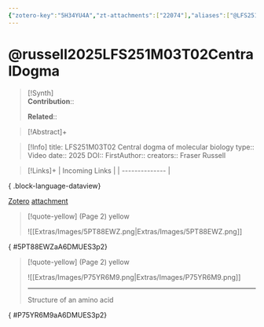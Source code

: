 ```yaml
---
{"zotero-key":"5H34YU4A","zt-attachments":["22074"],"aliases":["@LFS251M03T02 Central dogma of molecular biology"],"keywords":null,"FirstAuthor":"[[ Fraser Russell]]","tags":["source/video","Uni/LFS251"],"dg-publish":true,"permalink":"/sources/video/russell2025-lfs-251-m03-t02-central-dogma/","dgPassFrontmatter":true}
---
```


# @russell2025LFS251M03T02CentralDogma

>[!Synth]  
>**Contribution**::  
>  
>**Related**:: 
>  

> [!Abstract]+
> 

> [!Info]
> title: LFS251M03T02 Central dogma of molecular biology
> type:: Video 
> date:: 2025
> DOI:: 
> FirstAuthor:: 
> creators:: Fraser Russell

> [!Links]+
>  | Incoming Links |
> | -------------- |
> 
{ .block-language-dataview}


[Zotero](zotero://select/library/items/5H34YU4A) [attachment](<file:///Users/nathanmaxwell/Zotero/storage/A6DMUES3/LFS251%20Module%203%20Section%202.pdf>)

> [!quote-yellow] (Page 2) yellow
> 
> ![[Extras/Images/5PT88EWZ.png\|Extras/Images/5PT88EWZ.png]]
>
{ #5PT88EWZaA6DMUES3p2}


> [!quote-yellow] (Page 2) yellow
> 
> ![[Extras/Images/P75YR6M9.png\|Extras/Images/P75YR6M9.png]]
> 
> ---
> Structure of an amino acid
>
{ #P75YR6M9aA6DMUES3p2}





